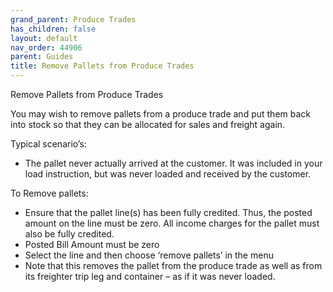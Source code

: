 ```yaml
---
grand_parent: Produce Trades
has_children: false
layout: default
nav_order: 44906
parent: Guides
title: Remove Pallets from Produce Trades
---
```


Remove Pallets from Produce Trades

You may wish to remove pallets from a produce trade and put them back into stock so that they can be allocated for sales and freight again.




Typical scenario’s:

* The pallet never actually arrived at the customer. It was included in your load instruction, but was never loaded and received by the customer.

  


To Remove pallets:

* Ensure that the pallet line(s) has been fully credited. Thus, the posted amount on the line must be zero. All income charges for the pallet must also be fully credited.
* Posted Bill Amount must be zero
* Select the line and then choose ‘remove pallets’ in the menu
* Note that this removes the pallet from the produce trade as well as from its freighter trip leg and container – as if it was never loaded.